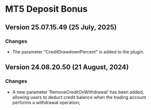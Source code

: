 # MT5 Deposit Bonus

## Version 25.07.15.49 (25 July, 2025)
### Changes
* The parameter "CreditDrawdownPercent" is added to the plugin.

## Version 24.08.20.50 (21 August, 2024)
### Changes
* A new parameter 'RemoveCreditOnWithdrawal' has been added, allowing users to deduct credit balance when the trading account performs a withdrawal operation;
